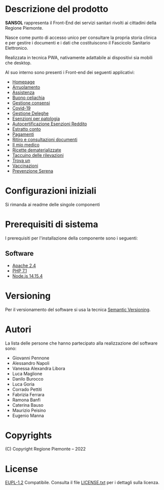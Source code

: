 # Descrizione del prodotto
**SANSOL** rappresenta il Front-End dei servizi sanitari rivolti ai cittadini della Regione Piemonte.

Nasce come  punto di accesso unico per consultare la propria storia clinica e per gestire i documenti e i dati che costituiscono il Fascicolo Sanitario Elettronico.

Realizzata in tecnica PWA, nativamente adattabile ai dispositivi sia mobili che desktop.

Al suo interno sono presenti i Front-end dei seguenti applicativi:

- [Homepage](https://github.com/regione-piemonte/sansol/tree/main/sansolpua)
- [Arruolamento](https://github.com/regione-piemonte/sansol/tree/main/sansolarruolamento) 
- [Assistenza](https://github.com/regione-piemonte/sansol/tree/main/sansolassistenza)
- [Buono celiachia](https://github.com/regione-piemonte/sansol/tree/main/sansolbuonoceliachia)
- [Gestione consensi](https://github.com/regione-piemonte/sansol/tree/main/sansolconsensi)
- [Covid-19](https://github.com/regione-piemonte/sansol/tree/main/sansolcovid19)
- [Gestione Deleghe](https://github.com/regione-piemonte/sansol/tree/main/sansoldeleghe)
- [Esenzioni per patologia](https://github.com/regione-piemonte/sansol/tree/main/sansolesenpat)
- [Autocertificazione Esenzioni Reddito](https://github.com/regione-piemonte/sansol/tree/main/sansolesenred)
- [Estratto conto](https://github.com/regione-piemonte/sansol/tree/main/sansolestrattoconto)
- [Pagamenti](https://github.com/regione-piemonte/sansol/tree/main/sansolpagamenti)
- [Ritiro e consultazioni documenti](https://github.com/regione-piemonte/sansol/tree/main/sansolfse)
- [Il mio medico](https://github.com/regione-piemonte/sansol/tree/main/sansolscerev)
- [Ricette dematerializzate](https://github.com/regione-piemonte/sansol/tree/main/sansolricette)
- [Taccuino delle rilevazioni](https://github.com/regione-piemonte/sansol/tree/main/sansoltaccuino)
- [Trova un](https://github.com/regione-piemonte/sansol/tree/main/sansoltrovaun)
- [Vaccinazioni](https://github.com/regione-piemonte/sansol/tree/main/sansolvaccinazioni)
- [Prevenzione Serena](https://github.com/regione-piemonte/sansol/tree/main/sansolriscre)

# Configurazioni iniziali
Si rimanda ai readme delle singole componenti 

# Prerequisiti di sistema
I prerequisiti per l'installazione della componente sono i seguenti:
## Software
- [Apache 2.4](https://www.apache.org)
- [PHP 7.1](https://www.php.net)
- [Node.js 14.15.4](https://nodejs.org)

# Versioning
Per il versionamento del software si usa la tecnica [Semantic Versioning](https://semver.org/).
# Autori
La lista delle persone che hanno partecipato alla realizzazione del software sono:

- Giovanni Pennone
- Alessandro Napoli
- Vanessa Alexandra Libora
- Luca Maglione
- Danilo Burocco
- Luca Goria
- Corrado Pettiti
- Fabrizia Ferrara
- Ramona Banfi
- Caterina Bauso
- Maurizio Peisino
- Eugenio Manna
# Copyrights
(C) Copyright Regione Piemonte – 2022
# License
[EUPL-1.2](https://joinup.ec.europa.eu/collection/eupl/eupl-text-11-12) Compatibile.  Consulta il file [LICENSE.txt](LICENSE.txt) per i dettagli sulla licenza.

